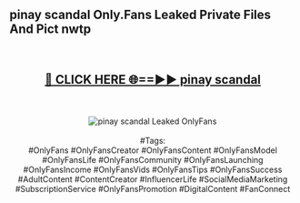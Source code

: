 <h2>pinay scandal Only.Fans Leaked Private Files And Pict nwtp</h2>
<br>
<div align="center">
<h2><a href="https://mediafiles.top/pinay_scandal" rel="nofollow">🔴 CLICK HERE 🌐==►► pinay scandal</a></h2>
<br>
<br>
<a href="https://mediafiles.top/pinay_scandal" rel="nofollow" data-target="animated-image.originalLink"><img src="https://i.ibb.co.com/WyWwxjT/player-gif2.gif" alt="pinay scandal Leaked OnlyFans" style="max-width: 100%; display: inline-block;" data-target="animated-image.originalImage"></a>
<br><br>
#Tags:
<br>
#OnlyFans #OnlyFansCreator #OnlyFansContent #OnlyFansModel #OnlyFansLife #OnlyFansCommunity #OnlyFansLaunching #OnlyFansIncome #OnlyFansVids #OnlyFansTips #OnlyFansSuccess #AdultContent #ContentCreator #InfluencerLife #SocialMediaMarketing #SubscriptionService #OnlyFansPromotion #DigitalContent #FanConnect
</div>
<br>